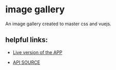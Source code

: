 # image gallery

An image gallery created to master css and vuejs.

## helpful links:

* [Live version of the APP](https://j46pozmp7y.codesandbox.io/)

* [API SOURCE](https://dog.ceo/dog-api/)
